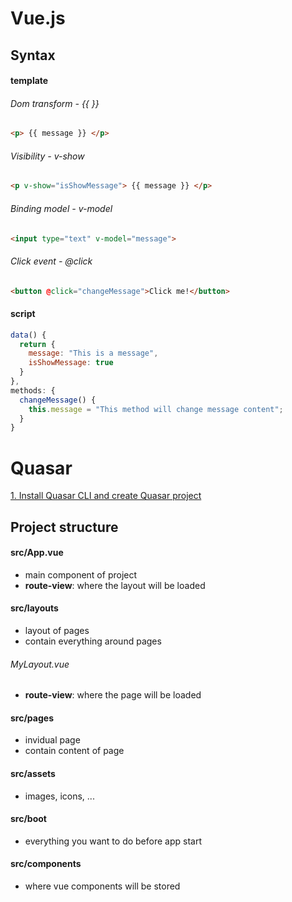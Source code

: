 # Vue.js
## Syntax

#### template

###### Dom transform - {{ }}
```html
<p> {{ message }} </p>
```

###### Visibility - v-show
```html
<p v-show="isShowMessage"> {{ message }} </p>
```

###### Binding model - v-model
```html
<input type="text" v-model="message">
```

###### Click event - @click
```html
<button @click="changeMessage">Click me!</button>
```

#### script
```javascript
data() { 
  return {
    message: "This is a message",
    isShowMessage: true
  }
},
methods: {
  changeMessage() {
    this.message = "This method will change message content";
  }
}
```

# Quasar

[1. Install Quasar CLI and create Quasar project](https://quasar.dev/quasar-cli/installation)

## Project structure

#### src/App.vue
- main component of project
- **route-view**: where the layout will be loaded

#### src/layouts
- layout of pages
- contain everything around pages

###### MyLayout.vue
- **route-view**: where the page will be loaded

#### src/pages
- invidual page
- contain content of page

#### src/assets
- images, icons, ...

#### src/boot
- everything you want to do before app start

#### src/components
- where vue components will be stored
